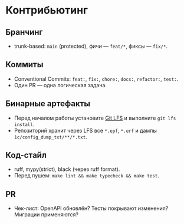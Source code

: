 # Контрибьютинг

## Бранчинг
- trunk-based: `main` (protected), фичи — `feat/*`, фиксы — `fix/*`.

## Коммиты
- Conventional Commits: `feat:`, `fix:`, `chore:`, `docs:`, `refactor:`, `test:`.
- Один PR — одна логическая задача.

## Бинарные артефакты
- Перед началом работы установите [Git LFS](https://git-lfs.com/) и выполните `git lfs install`.
- Репозиторий хранит через LFS все `*.epf`, `*.erf` и дампы `1c/config_dump_txt/**/*.txt`.

## Код-стайл
- ruff, mypy(strict), black (через ruff format).
- Перед пушем: `make lint && make typecheck && make test`.

## PR
- Чек-лист: OpenAPI обновлён? Тесты покрывают изменения? Миграции применяются?
